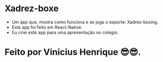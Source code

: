 # Xadrez-boxe
- Um app que, mostra como funciona e se joga o esporte: Xadrez-boxing.
- Este app foi feito em React-Native.
- Eu criei este app para uma apresentação no colégio.
# Feito por Vinicius Henrique 😎😎. 
